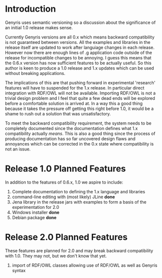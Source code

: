 # Introduction #

Genyris uses semantic versioning so a discussion about the significance of an initial 1.0 release makes sense.

Currently Genyris versions are all 0.x  which means backward compatibility is not guaranteed between versions. All the examples and libraries in the release itself are updated to work after languiage changes in each release. However now there are enough lines of .g application code outside of the release for incompatible changes to be annoying. I guess this means that the 0.6.x version has now sufficient features to be actually useful. So this author is keen to produce a 1.0 release and 1.x updates which can be used without breaking applications.

The implications of this are that pushing forward in experimental 'research' features will have to suspended for the 1.x release. In particular direct integration with RDF/OWL will not be available. Importing RDF/OWL is not a trivial design problem and I feel that quite a few dead ends will be explored before a comfortable solution is arrived at. In a way this a good thing because it takes the pressure off getting this right before 1.0, it would be a shame to rush out a solution that was unsatisfactory.

To meet the backward compatibility requirement, the system needs to be completely documented since the documentation defines what 1.x compatibility actually _means_. This is also a good thing since the process of producing documentation has so far uncovered design flaws and annoyances which can be corrected in the 0.x state where compatibility is not an issue.

# Release 1.0 Planned Features #

In addition to the features of 0.6.x, 1.0 we aspire to include:

  1. Complete documentation to defining the 1.x language and libraries
  1. command-line editing with (most likely) JLine **done**
  1. Jena library in the release jars with examples to form a basis of the experimentation for 2.0
  1. Windows installer **done**
  1. Debian package **done**

# Release 2.0 Planned Features #

These features are planned for 2.0 and may break backward compatibility with 1.0. They may not, but we don't know that yet.
  1. import of RDF/OWL classes allowing use of RDF/OWL as well as Genyris syntax